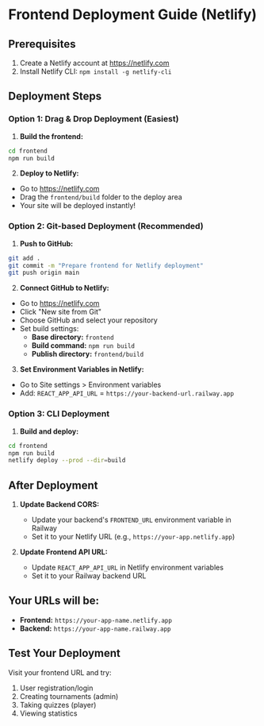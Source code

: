 # Frontend Deployment Guide (Netlify)

## Prerequisites
1. Create a Netlify account at https://netlify.com
2. Install Netlify CLI: `npm install -g netlify-cli`

## Deployment Steps

### Option 1: Drag & Drop Deployment (Easiest)

1. **Build the frontend:**
```bash
cd frontend
npm run build
```

2. **Deploy to Netlify:**
- Go to https://netlify.com
- Drag the `frontend/build` folder to the deploy area
- Your site will be deployed instantly!

### Option 2: Git-based Deployment (Recommended)

1. **Push to GitHub:**
```bash
git add .
git commit -m "Prepare frontend for Netlify deployment"
git push origin main
```

2. **Connect GitHub to Netlify:**
- Go to https://netlify.com
- Click "New site from Git"
- Choose GitHub and select your repository
- Set build settings:
  - **Base directory:** `frontend`
  - **Build command:** `npm run build`
  - **Publish directory:** `frontend/build`

3. **Set Environment Variables in Netlify:**
- Go to Site settings > Environment variables
- Add: `REACT_APP_API_URL` = `https://your-backend-url.railway.app`

### Option 3: CLI Deployment

1. **Build and deploy:**
```bash
cd frontend
npm run build
netlify deploy --prod --dir=build
```

## After Deployment

1. **Update Backend CORS:**
   - Update your backend's `FRONTEND_URL` environment variable in Railway
   - Set it to your Netlify URL (e.g., `https://your-app.netlify.app`)

2. **Update Frontend API URL:**
   - Update `REACT_APP_API_URL` in Netlify environment variables
   - Set it to your Railway backend URL

## Your URLs will be:
- **Frontend:** `https://your-app-name.netlify.app`
- **Backend:** `https://your-app-name.railway.app`

## Test Your Deployment
Visit your frontend URL and try:
1. User registration/login
2. Creating tournaments (admin)
3. Taking quizzes (player)
4. Viewing statistics